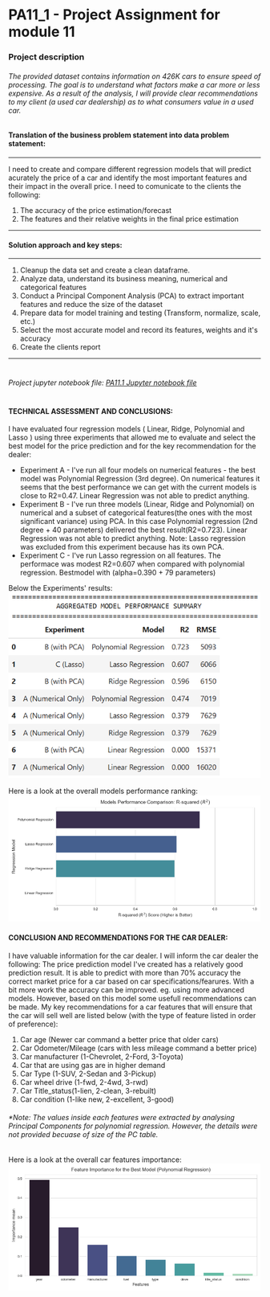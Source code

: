 # PA11_1 - Project Assignment for module 11

### Project description
###### The provided dataset contains information on 426K cars to ensure speed of processing. The goal is to understand what factors make a car more or less expensive. As a result of the analysis, I will provide clear recommendations to my client (a used car dealership) as to what consumers value in a used car.

#### Translation of the business problem statement into data problem statement:
------------------------------------------------------------------
I need to create and compare different regression models that will predict acurately the price of a car and identify the most important features and their impact in the overall price. I need to comunicate to the clients the following: 
1. The accuracy of the price estimation/forecast
2. The features and their relative weights in the final price estimation
__________________________________________________________________

#### Solution approach and key steps:
------------------------------------------------------------------
1. Cleanup the data set and create a clean dataframe. 
2. Analyze data, understand its business meaning, numerical and categorical features
3. Conduct a Principal Component Analysis (PCA) to extract important features and reduce the size of the dataset
4. Prepare data for model training and testing (Transform, normalize, scale, etc.)
5. Select the most accurate model and record its features, weights and it's accuracy
6. Create the clients report
------------------------------------------------------------------
#
###### Project jupyter notebook file: [PA11.1 Jupyter notebook file](https://github.com/IULIAN-COSTEA/PA11_1/blob/main/Assignment_11.1_final.ipynb)
#
#### TECHNICAL ASSESSMENT AND CONCLUSIONS:
I have evaluated four regression models ( Linear, Ridge, Polynomial and Lasso ) using three experiments that allowed me to evaluate and select the best model for the price prediction and for the key recommendation for the dealer:
- Experiment A - I've run all four models on numerical features - the best model was  Polynomial Regression (3rd degree). On numerical features it seems that the best performance we can get with the current models is close to R2=0.47. Linear Regression was not able to predict anything.
- Experiment B - I've run three models (Linear, Ridge and Polynomial) on numerical and a subset of categorical features(the ones with the most significant variance) using PCA. In this case Polynomial regression (2nd degree + 40 parameters) delivered the best result(R2=0.723). Linear Regression was not able to predict anything. Note: Lasso regression was excluded from this experiment because has its own PCA.
- Experiment C - I've run Lasso regression on all features. The performace was modest R2=0.607 when compared with polynomial regression. Bestmodel with (alpha=0.390 + 79 parameters)

Below the Experiments' results:
![Experiments Results Summary Table](/images/experiments.png)

Here is a look at the overall models performance ranking:
![Regression models performance chart](/images/models_performance.png)

#### CONCLUSION AND RECOMMENDATIONS FOR THE CAR DEALER:
I have valuable information for the car dealer. I will inform the car dealer the following:
The price prediction model I've created has a relatively good prediction result. It is able to predict with more than 70% accuracy the correct market price for a car based on car specifications/fearures. With a bit more work the accuracy can be improved. eg. using more advanced models. However, based on this model some usefull recommendations can be made.
My key recommendations for a car features that will ensure that the car will sell well are listed below (with the type of feature listed in order of preference): 
1. Car age (Newer car command a better price that older cars)
2. Car Odometer/Mileage (cars with less mileage command a better price)
3. Car manufacturer (1-Chevrolet, 2-Ford, 3-Toyota)
4. Car that are using gas are in higher demand
5. Car Type (1-SUV, 2-Sedan and 3-Pickup)
6. Car wheel drive (1-fwd, 2-4wd, 3-rwd)
7. Car Title_status(1-lien, 2-clean, 3-rebuilt)
8. Car condition (1-like new, 2-excellent, 3-good)

######   *Note: The values inside each features were extracted by analysing Principal Components for polynomial regression. However, the details were not provided becuase of size of the PC table.

Here is a look at the overall car features importance:
![Car features importance chart](/images/features_importance.png)
